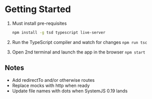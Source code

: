 # Getting Started

1. Must install pre-requisites

	```bash
	npm install -g tsd typescript live-server
	```

1. Run the TypeScript compiler and watch for changes `npm run tsc`

1. Open 2nd terminal and launch the app in the browser `npm start`


## Notes

- Add redirectTo and/or otherwise routes
- Replace mocks with http when ready
- Update file names with dots when SystemJS 0.19 lands
